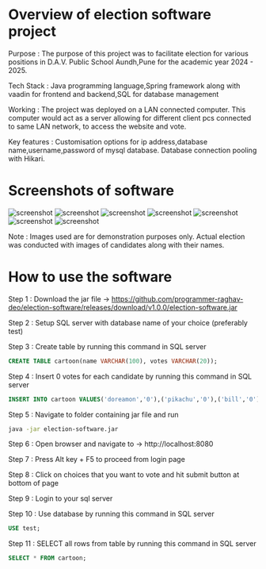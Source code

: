 # Overview of election software project

Purpose : The purpose of this project was to facilitate election for various positions in D.A.V. Public School Aundh,Pune for the academic year 2024 - 2025.

Tech Stack : Java programming language,Spring framework along with vaadin for frontend and backend,SQL for database management

Working : The project was deployed on a LAN connected computer. This computer would act as a server allowing for different client pcs connected to same LAN network, to access the website and vote.

Key features : Customisation options for ip address,database name,username,password of mysql database. Database connection pooling with Hikari.

# Screenshots of software

![screenshot](https://github.com/user-attachments/assets/80d6f392-21fb-4f0d-9384-4f6bf8a0e30d)
![screenshot](https://github.com/user-attachments/assets/c07520ab-a880-460b-8579-097dca542a52)
![screenshot](https://github.com/user-attachments/assets/4288a8c4-3bed-46ef-af6a-ee07e05ba11e)
![screenshot](https://github.com/user-attachments/assets/f8fa5bec-ae2f-44d9-91b1-0326619afda1)
![screenshot](https://github.com/user-attachments/assets/fd2da9d4-df71-40d0-ab06-c3077afdfc7c)
![screenshot](https://github.com/user-attachments/assets/8caff70c-286f-42b4-8397-0c8fa9b0909c)
![screenshot](https://github.com/user-attachments/assets/8db43036-88a4-468d-86a2-5f84388a9867)


Note : Images used are for demonstration purposes only. Actual election was conducted with images of candidates along with their names.

# How to use the software

Step 1 : Download the jar file -> https://github.com/programmer-raghav-deo/election-software/releases/download/v1.0.0/election-software.jar

Step 2 : Setup SQL server with database name of your choice (preferably test)

Step 3 : Create table by running this command in SQL server 
```sql
CREATE TABLE cartoon(name VARCHAR(100), votes VARCHAR(20));
```

Step 4 : Insert 0 votes for each candidate by running this command in SQL server 
```sql
INSERT INTO cartoon VALUES('doreamon','0'),('pikachu','0'),('bill','0'),('sho','0'),('arthur','0'),('gwen','0'),('blossom','0'),('shizuka','0'),('misty','0'),('buttercup','0'),('tyson','0'),('steve','0'),('goku','0'),('vegeta','0'),('thor','0'),('starfire','0'),('margo','0'),('ladybug','0'),('bubbles','0'),('dora','0');
```

Step 5 : Navigate to folder containing jar file and run
```bash
java -jar election-software.jar
```

Step 6 : Open browser and navigate to -> http://localhost:8080

Step 7 : Press Alt key + F5 to proceed from login page

Step 8 : Click on choices that you want to vote and hit submit button at bottom of page

Step 9 : Login to your sql server

Step 10 : Use database by running this command in SQL server 
```sql
USE test;
```

Step 11 : SELECT all rows from table by running this command in SQL server
```sql
SELECT * FROM cartoon;
```
